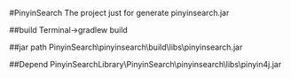#PinyinSearch
The project just for generate pinyinsearch.jar

##build
Terminal->gradlew build

##jar path
PinyinSearch\pinyinsearch\build\libs\pinyinsearch.jar

##Depend
PinyinSearchLibrary\PinyinSearch\pinyinsearch\libs\pinyin4j.jar